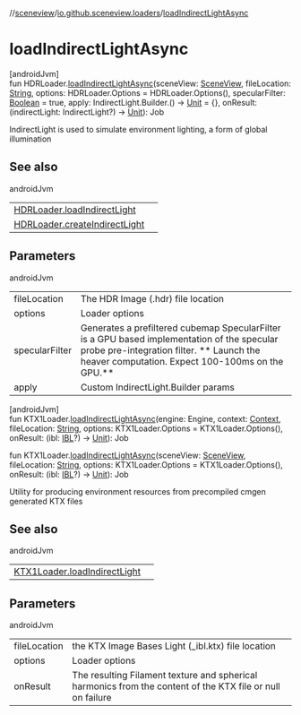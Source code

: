 //[sceneview](../../index.md)/[io.github.sceneview.loaders](index.md)/[loadIndirectLightAsync](load-indirect-light-async.md)

# loadIndirectLightAsync

[androidJvm]\
fun HDRLoader.[loadIndirectLightAsync](load-indirect-light-async.md)(sceneView: [SceneView](../io.github.sceneview/-scene-view/index.md), fileLocation: [String](https://kotlinlang.org/api/latest/jvm/stdlib/kotlin/-string/index.html), options: HDRLoader.Options = HDRLoader.Options(), specularFilter: [Boolean](https://kotlinlang.org/api/latest/jvm/stdlib/kotlin/-boolean/index.html) = true, apply: IndirectLight.Builder.() -&gt; [Unit](https://kotlinlang.org/api/latest/jvm/stdlib/kotlin/-unit/index.html) = {}, onResult: (indirectLight: IndirectLight?) -&gt; [Unit](https://kotlinlang.org/api/latest/jvm/stdlib/kotlin/-unit/index.html)): Job

IndirectLight is used to simulate environment lighting, a form of global illumination

## See also

androidJvm

| | |
|---|---|
| [HDRLoader.loadIndirectLight](load-indirect-light.md) |  |
| [HDRLoader.createIndirectLight](create-indirect-light.md) |  |

## Parameters

androidJvm

| | |
|---|---|
| fileLocation | The HDR Image (.hdr) file location |
| options | Loader options |
| specularFilter | Generates a prefiltered cubemap SpecularFilter is a GPU based implementation of the specular probe pre-integration filter. ** Launch the heaver computation. Expect 100-100ms on the GPU.** |
| apply | Custom IndirectLight.Builder params |

[androidJvm]\
fun KTX1Loader.[loadIndirectLightAsync](load-indirect-light-async.md)(engine: Engine, context: [Context](https://developer.android.com/reference/kotlin/android/content/Context.html), fileLocation: [String](https://kotlinlang.org/api/latest/jvm/stdlib/kotlin/-string/index.html), options: KTX1Loader.Options = KTX1Loader.Options(), onResult: (ibl: [IBL](-i-b-l/index.md)?) -&gt; [Unit](https://kotlinlang.org/api/latest/jvm/stdlib/kotlin/-unit/index.html)): Job

fun KTX1Loader.[loadIndirectLightAsync](load-indirect-light-async.md)(sceneView: [SceneView](../io.github.sceneview/-scene-view/index.md), fileLocation: [String](https://kotlinlang.org/api/latest/jvm/stdlib/kotlin/-string/index.html), options: KTX1Loader.Options = KTX1Loader.Options(), onResult: (ibl: [IBL](-i-b-l/index.md)?) -&gt; [Unit](https://kotlinlang.org/api/latest/jvm/stdlib/kotlin/-unit/index.html)): Job

Utility for producing environment resources from precompiled cmgen generated KTX files

## See also

androidJvm

| | |
|---|---|
| [KTX1Loader.loadIndirectLight](load-indirect-light.md) |  |

## Parameters

androidJvm

| | |
|---|---|
| fileLocation | the KTX Image Bases Light (_ibl.ktx) file location |
| options | Loader options |
| onResult | The resulting Filament texture and spherical harmonics from the content of the KTX file or null on failure |

